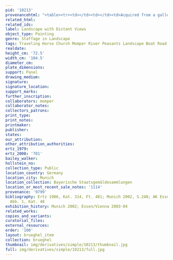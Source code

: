 ```yaml
---
pid: '10213'
provenancehtml: "<table><tr><td></td><td></td><td>Acquired from a gallery in Zweibrücken</td></tr></table>"
related_html:
related_ids:
label: Landscape with Distant Views
object_type: Painting
genre: Staffage in Landscape
tags: Traveling Horse Church Momper River Peasants Landscape Boat Road Wagon
realdate:
height_cm: '72.5'
width_cm: '104.5'
diameter_cm:
plate_dimensions:
support: Panel
drawing_medium:
signature:
signature_location:
support_marks:
further_inscription:
collaborators: momper
collaborator_notes:
collectors_patrons:
print_type:
print_notes:
printmaker:
publisher:
states:
our_attribution:
other_attribution_authorities:
ertz_1979:
ertz_2008: '701'
bailey_walker:
hollstein_no:
collection_type: Public
location_country: Germany
location_city: Munich
location_collection: Bayerische Staatsgemäldesammlungen
location_or_most_recent_sale_notes: '1114'
provenance: '9799'
bibliography: Ertz 1986, Kat. 314, Ft. 481; Munich 2002, S.248; AK Essen/Wien 2003-04,
  Abb. 1, Kat. 48
exhibition_history: Munich 2002; Essen/Vienna 2003-04
related_works:
copies_and_variants:
curatorial_files:
external_resources:
order: '100'
layout: brueghel_item
collection: brueghel
thumbnail: img/derivatives/simple/10213/thumbnail.jpg
full: img/derivatives/simple/10213/full.jpg
---
```

